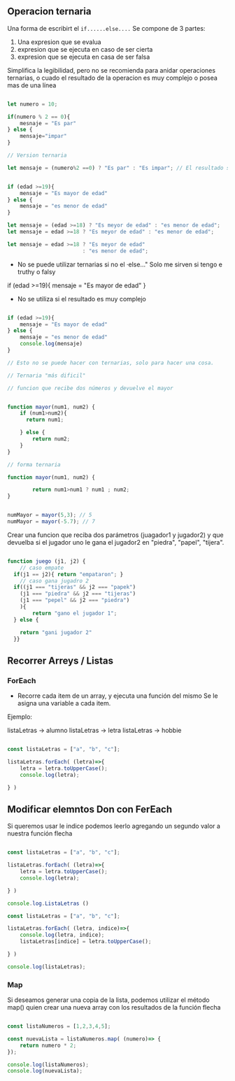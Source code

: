 ## Operacion ternaria 

Una forma de escribirt el `if......else....` Se compone de 3 partes:

1. Una expresion que se evalua
2. expresion que se ejecuta en caso de ser cierta
3. expresion que se ejecuta en casa de ser falsa

Simplifica la legibilidad, pero no se recomienda para anidar operaciones ternarias, o cuado el resultado de la operacion es muy complejo o posea mas de una línea 


```js

let numero = 10;

if(numero % 2 == 0){
    mesnaje = "Es par"
} else {
    mensaje="impar"
}

// Version ternaria

let mensaje = (numero%2 ==0) ? "Es par" : "Es impar"; // El resultado se guarda en mesaje


if (edad >=19){
    mensaje = "Es mayor de edad"
} else {
    mensaje = "es menor de edad"
}

let mensaje = (edad >=18) ? "Es meyor de edad" : "es menor de edad"; 
let mensaje = edad >=18 ? "Es meyor de edad" : "es menor de edad"; 

let mensaje = edad >=18 ? "Es meyor de edad" 
                        : "es menor de edad"; 


```

- No se puede utilizar ternarias si no el ·else..." Solo me sirven si tengo e truthy o falsy

 if (edad >=19){
    mensaje = "Es mayor de edad"
}

- No se utiliza si el resultado es muy complejo

```js

if (edad >=19){
    mensaje = "Es mayor de edad"
} else {
    mensaje = "es menor de edad"
    console.log(mensaje)
}

// Esto no se puede hacer con ternarias, solo para hacer una cosa.

```

```js
// Ternaria "más dificil"

// funcion que recibe dos números y devuelve el mayor


function mayor(num1, num2) {
    if (num1>num2){
      return num1;

    } else {
        return num2;
    }
}

// forma ternaria

function mayor(num1, num2) {

        return num1>num1 ? num1 ; num2;
}


numMayor = mayor(5,3); // 5
numMayor = mayor(-5.7); // 7
```

Crear una funcion que reciba dos parámetros (juagador1 y jugador2) y que devuelba si el jugador uno le gana el jugador2 en "piedra", "papel", "tijera".

```js

function juego (j1, j2) {
    // caso empate
  if(j1 == j2){ return "empataron"; } 
    // caso gana jugadro 2
  if((j1 === "tijeras" && j2 === "papek")
    (j1 === "piedra" && j2 === "tijeras")
    (j1 === "pepel" && j2 === "piedra")
    ){
        return "gano el jugador 1";
  } else {

    return "gani jugador 2"
  }}
```
## Recorrer Arreys / Listas

### ForEach

- Recorre cada item de un array, y ejecuta una función del mismo
Se le asigna una variable a cada item. 



Ejemplo:

listaLetras -> alumno
listaLetras -> letra
listaLetras -> hobbie
```js

const listaLetras = ["a", "b", "c"];

listaLetras.forEach( (letra)=>{
    letra = letra.toUpperCase();
    console.log(letra);

} )
```
## Modificar elemntos Don con FerEach

Si queremos usar le indice podemos leerlo agregando un segundo valor a nuestra función flecha

```js

const listaLetras = ["a", "b", "c"];

listaLetras.forEach( (letra)=>{
    letra = letra.toUpperCase();
    console.log(letra);

} )

console.log.ListaLetras ()
```

```js
const listaLetras = ["a", "b", "c"];

listaLetras.forEach( (letra, indice)=>{
    console.log(letra, indice);
    listaLetras[indice] = letra.toUpperCase();

} )

console.log(listaLetras);
```
###  Map

Si deseamos generar una copia de  la lista, podemos utilizar el método map()
quien crear una nueva array con los resultados de la función flecha

```js

const listaNumeros = [1,2,3,4,5];

const nuevaLista = listaNumeros.map( (numero)=> {
    return numero * 2;
});

console.log(listaNumeros);
console.log(nuevaLista);

```






